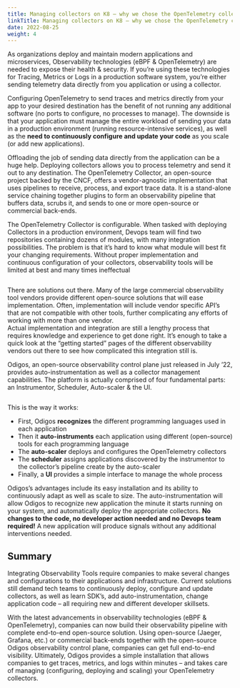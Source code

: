 ```yaml
---
title: Managing collectors on K8 – why we chose the OpenTelemetry collector for Odigos
linkTitle: Managing collectors on K8 – why we chose the OpenTelemetry collector for Odigos
date: 2022-08-25
weight: 4
---
```


As organizations deploy and maintain modern applications and microservices, Observability technologies (eBPF & OpenTelemetry) are needed to expose their health & security. If you’re using these technologies for Tracing, Metrics or Logs in a production software system, you’re either sending telemetry data directly from you application or using a collector.

Configuring OpenTelemetry to send traces and metrics directly from your app to your desired destination has the benefit of not running any additional software (no ports to configure, no processes to manage). The downside is that your application must manage the entire workload of sending your data in a production environment (running resource-intensive services), as well as the **need to continuously configure and update your code** as you scale (or add new applications).

Offloading the job of sending data directly from the application can be a huge help. Deploying collectors allows you to process telemetry and send it out to any destination. The OpenTelemetry Collector, an open-source project backed by the CNCF, offers a vendor-agnostic implementation that uses pipelines to receive, process, and export trace data. It is a stand-alone service chaining together plugins to form an observability pipeline that buffers data, scrubs it, and sends to one or more open-source or commercial back-ends.

The OpenTelemetry Collector is configurable. When tasked with deploying Collectors in a production environment, Devops team will find two repositories containing dozens of modules, with many integration possibilities. The problem is that it’s hard to know what module will best fit your changing requirements. Without proper implementation and continuous configuration of your collectors, observability tools will be limited at best and many times ineffectual

![]()

There are solutions out there. Many of the large commercial observability tool vendors provide different open-source solutions that will ease implementation. Often, implementation will include vendor specific API’s that are not compatible with other tools, further complicating any efforts of working with more than one vendor.  
Actual implementation and integration are still a lengthy process that requires knowledge and experience to get done right. It’s enough to take a quick look at the “getting started” pages of the different observability vendors out there to see how complicated this integration still is.

Odigos, an open-source observability control plane just released in July ’22, provides auto-instrumentation as well as a collector management capabilities. The platform is actually comprised of four fundamental parts: an Instrumentor, Scheduler, Auto-scaler & the UI.

![]()

This is the way it works:

- First, Odigos **recognizes** the different programming languages used in each application
- Then it **auto-instruments** each application using different (open-source) tools for each programming language
- The **auto-scaler** deploys and configures the OpenTelemetry collectors
- The **scheduler** assigns applications discovered by the instrumentor to the collector’s pipeline create by the auto-scaler
- Finally, a **UI** provides a simple interface to manage the whole process

Odigos’s advantages include its easy installation and its ability to continuously adapt as well as scale to size. The auto-instrumentation will allow Odigos to recognize new application the minute it starts running on your system, and automatically deploy the appropriate collectors. **No changes to the code, no developer action needed and no Devops team required!** A new application will produce signals without any additional interventions needed.

## Summary

Integrating Observability Tools require companies to make several changes and configurations to their applications and infrastructure. Current solutions still demand tech teams to continuously deploy, configure and update collectors, as well as learn SDK’s, add auto-instrumentation, change application code – all requiring new and different developer skillsets.

With the latest advancements in observability technologies (eBPF & OpenTelemetry), companies can now build their observability pipeline with complete end-to-end open-source solution. Using open-source (Jaeger, Grafana, etc.) or commercial back-ends together with the open-source Odigos observability control plane, companies can get full end-to-end visibility. Ultimately, Odigos provides a simple installation that allows companies to get traces, metrics, and logs within minutes – and takes care of managing (configuring, deploying and scaling) your OpenTelemetry collectors.
